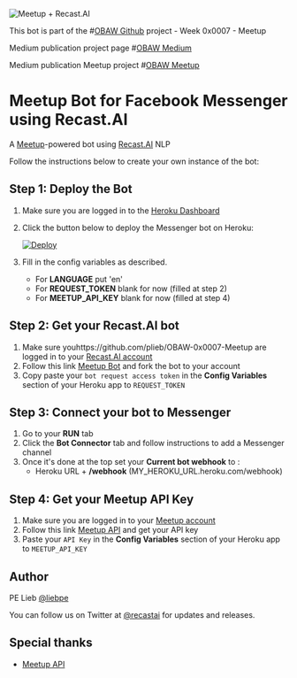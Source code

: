 [logo]: https://github.com/plieb/OBAW-0x0007-Meetup/blob/master/assets/OBAW%20-%20Week%200x0007.png "Meetup + Recast.AI"
![Meetup + Recast.AI][logo]

This bot is part of the #[OBAW Github](https://github.com/plieb/OBAW) project - Week 0x0007 - Meetup

Medium publication project page #[OBAW Medium](https://medium.com/the-obaw-project)

Medium publication Meetup project #[OBAW Meetup](https://medium.com/the-obaw-project/obaw-project-week-0x0007-meetup-1aca9c5f1dff#)

# Meetup Bot for Facebook Messenger using Recast.AI

A [Meetup](https://www.meetup.com/)-powered bot using [Recast.AI](https://recast.ai) NLP

Follow the instructions below to create your own instance of the bot:

## Step 1: Deploy the Bot

1. Make sure you are logged in to the [Heroku Dashboard](https://dashboard.heroku.com/)
1. Click the button below to deploy the Messenger bot on Heroku:

    [![Deploy](https://www.herokucdn.com/deploy/button.png)](https://heroku.com/deploy)

1. Fill in the config variables as described.

    - For **LANGUAGE** put 'en'
    - For **REQUEST_TOKEN** blank for now (filled at step 2)
    - For **MEETUP_API_KEY** blank for now (filled at step 4)

## Step 2: Get your Recast.AI bot

1. Make sure youhttps://github.com/plieb/OBAW-0x0007-Meetup are logged in to your [Recast.AI account](https://recast.ai/)
1. Follow this link [Meetup Bot](https://recast.ai/pe/obaw-0x0007-meetup/learn) and fork the bot to your account
1. Copy paste your `bot request access token` in the **Config Variables** section of your Heroku app to `REQUEST_TOKEN`

## Step 3: Connect your bot to Messenger

1. Go to your **RUN** tab
1. Click the **Bot Connector** tab and follow instructions to add a Messenger channel
1. Once it's done at the top set your **Current bot webhook** to :
    - Heroku URL + **/webhook** (MY_HEROKU_URL.heroku.com/webhook)

## Step 4: Get your Meetup API Key

1. Make sure you are logged in to your [Meetup account](https://www.meetup.com/)
1. Follow this link [Meetup API](https://secure.meetup.com/meetup_api/key/) and get your API key
1. Paste your `API Key` in the **Config Variables** section of your Heroku app to `MEETUP_API_KEY`

## Author

PE Lieb [@liebpe](https://twitter.com/liebpe)

You can follow us on Twitter at [@recastai](https://twitter.com/recastai) for updates and releases.

## Special thanks

- [Meetup API](https://www.meetup.com/meetup_api/)
